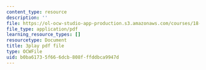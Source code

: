 ```yaml
---
content_type: resource
description: ''
file: https://ol-ocw-studio-app-production.s3.amazonaws.com/courses/18-01sc-single-variable-calculus-fall-2010/b0ba61735f666dcb808fffddbca9947d_9v25gg2qJYE.pdf
file_type: application/pdf
learning_resource_types: []
resourcetype: Document
title: 3play pdf file
type: OCWFile
uid: b0ba6173-5f66-6dcb-808f-ffddbca9947d
---
```

